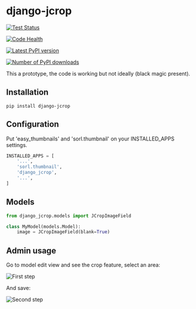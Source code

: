 # django-jcrop

[![Test Status](https://travis-ci.org/mauler/jcrop.png?branch=master)](https://travis-ci.org/mauler/jcrop)

[![Code Health](https://landscape.io/github/mauler/jcrop/master/landscape.png)](https://landscape.io/github/mauler/jcrop/master)

[![Latest PyPI version](https://pypip.in/v/jcrop/badge.png)](https://crate.io/packages/jcrop/)

[![Number of PyPI downloads](https://pypip.in/d/jcrop/badge.png)](https://crate.io/packages/jcrop/)

This a prototype, the code is working but not ideally (black magic present).

Installation
------------
```
pip install django-jcrop
```

Configuration
-------------
Put 'easy_thumbnails' and 'sorl.thumbnail' on your INSTALLED_APPS settings.
```python
INSTALLED_APPS = [
    '...',
    'sorl.thumbnail',
    'django_jcrop',
    '...',
]


```

Models
-----
```python
from django_jcrop.models import JCropImageField

class MyModel(models.Model):
    image = JCropImageField(blank=True)
```

Admin usage
-----------
Go to model edit view and see the crop feature, select an area:

![First step][1]

And save:

![Second step][2]

  [1]: https://dl.dropboxusercontent.com/u/3341989/django-jcrop-step1.png
  [2]: https://dl.dropboxusercontent.com/u/3341989/django-jcrop-step2.png
